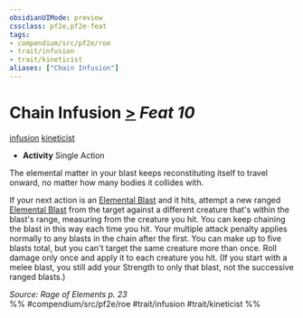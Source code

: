```yaml
---
obsidianUIMode: preview
cssclass: pf2e,pf2e-feat
tags:
- compendium/src/pf2e/roe
- trait/infusion
- trait/kineticist
aliases: ["Chain Infusion"]
---
```

# Chain Infusion  [>](chapter-9-playing-the-game.md#Actions "Single Action") *Feat 10*  
[infusion](infusion-roe.md "Infusion Action & Ability Trait")  [kineticist](kineticist-roe.md "Kineticist Class Trait")  

- **Activity** Single Action

The elemental matter in your blast keeps reconstituting itself to travel onward, no matter how many bodies it collides with.

If your next action is an [Elemental Blast](elemental-blast-roe.md) and it hits, attempt a new ranged [Elemental Blast](elemental-blast-roe.md) from the target against a different creature that's within the blast's range, measuring from the creature you hit. You can keep chaining the blast in this way each time you hit. Your multiple attack penalty applies normally to any blasts in the chain after the first. You can make up to five blasts total, but you can't target the same creature more than once. Roll damage only once and apply it to each creature you hit. (If you start with a melee blast, you still add your Strength to only that blast, not the successive ranged blasts.)

*Source: Rage of Elements p. 23*  
%% #compendium/src/pf2e/roe #trait/infusion #trait/kineticist %%